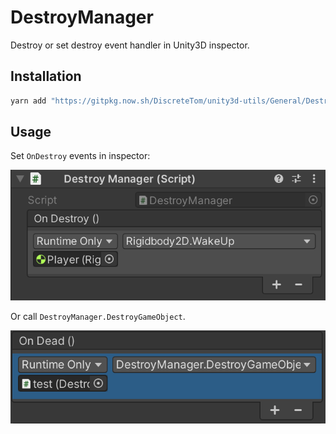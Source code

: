 # DestroyManager

Destroy or set destroy event handler in Unity3D inspector.

## Installation

```bash
yarn add "https://gitpkg.now.sh/DiscreteTom/unity3d-utils/General/DestroyManager?destroy-manager-0.1.0"
```

## Usage

Set `OnDestroy` events in inspector:

![](img/0.png)

Or call `DestroyManager.DestroyGameObject`.

![](img/1.png)
